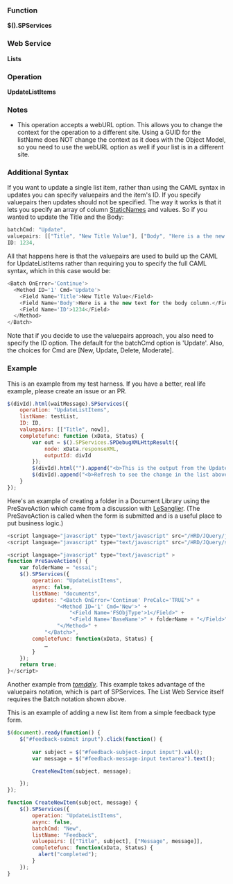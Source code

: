 ### Function

**$().SPServices**

### Web Service

**Lists**

### Operation

**UpdateListItems**

### Notes

* This operation accepts a webURL option. This allows you to change the context for the operation to a different site. Using a GUID for the listName does NOT change the context as it does with the Object Model, so you need to use the webURL option as well if your list is in a different site.

### Additional Syntax

If you want to update a single list item, rather than using the CAML syntax in updates you can specify valuepairs and the item's ID. If you specify valuepairs then updates should not be specified. The way it works is that it lets you specify an array of column [StaticNames](/docs/glossary/index.md#StaticName) and values. So if you wanted to update the Title and the Body:

```javascript
batchCmd: "Update",
valuepairs: [["Title", "New Title Value"], ["Body", "Here is a the new text for the body column."]],
ID: 1234,
```

All that happens here is that the valuepairs are used to build up the CAML for UpdateListItems rather than requiring you to specify the full CAML syntax, which in this case would be:

```javascript
<Batch OnError='Continue'>
  <Method ID='1' Cmd='Update'>
    <Field Name='Title'>New Title Value</Field>
    <Field Name='Body'>Here is a the new text for the body column.</Field>
    <Field Name='ID'>1234</Field>
  </Method>
</Batch>
```

Note that if you decide to use the valuepairs approach, you also need to specify the ID option. The default for the batchCmd option is 'Update'. Also, the choices for Cmd are [New, Update, Delete, Moderate].

### Example

This is an example from my test harness. If you have a better, real life example, please create an issue or an PR.

```javascript
$(divId).html(waitMessage).SPServices({
	operation: "UpdateListItems",
	listName: testList,
	ID: ID,
	valuepairs: [["Title", now]],
	completefunc: function (xData, Status) {
		var out = $().SPServices.SPDebugXMLHttpResult({
			node: xData.responseXML,
			outputId: divId
		});
		$(divId).html("").append("<b>This is the output from the UpdateListItems operation:</b>" + out);
		$(divId).append("<b>Refresh to see the change in the list above.</b>");
	}
});
```

Here's an example of creating a folder in a Document Library using the PreSaveAction which came from a discussion with [LeSanglier](http://www.codeplex.com/site/users/view/LeSanglier).  (The PreSaveAction is called when the form is submitted and is a useful place to put business logic.)

```javascript
<script language="javascript" type="text/javascript" src="/HRD/JQuery/jquery-1.3.2.min.js"></script>
<script language="javascript" type="text/javascript" src="/HRD/JQuery/spservices/jquery.SPServices-0.4.7.min.js"></script>

<script language="javascript" type="text/javascript" >
function PreSaveAction() {
    var folderName = "essai";
    $().SPServices({
        operation: "UpdateListItems",
        async: false,
        listName: "documents",
        updates: "<Batch OnError='Continue' PreCalc='TRUE'>" +
                "<Method ID='1' Cmd='New'>" +
                    "<Field Name='FSObjType'>1</Field>" +
                    "<Field Name='BaseName'>" + folderName + "</Field>" +
                "</Method>" +
            "</Batch>",
        completefunc: function(xData, Status) {
            …
        }
    });
    return true;
}</script>
```

Another example from [_tomdaly_](http://www.codeplex.com/site/users/view/_tomdaly_). This example takes advantage of the valuepairs notation, which is part of SPServices. The List Web Service itself requires the Batch notation shown above.

This is an example of adding a new list item from a simple feedback type form.

```javascript
$(document).ready(function() {
    $("#feedback-submit input").click(function() {
	      
		var subject = $("#feedback-subject-input input").val();
		var message = $("#feedback-message-input textarea").text();

		CreateNewItem(subject, message);		

    });
});

function CreateNewItem(subject, message) {
    $().SPServices({
        operation: "UpdateListItems",
        async: false,
        batchCmd: "New",
        listName: "Feedback",
        valuepairs: [["Title", subject], ["Message", message]],
        completefunc: function(xData, Status) {
          alert("completed");
        }
    });
}
```
